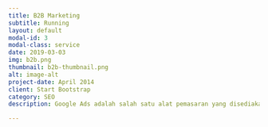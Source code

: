```yaml
---
title: B2B Marketing
subtitle: Running
layout: default
modal-id: 3
modal-class: service
date: 2019-03-03
img: b2b.png
thumbnail: b2b-thumbnail.png
alt: image-alt
project-date: April 2014
client: Start Bootstrap
category: SEO
description: Google Ads adalah salah satu alat pemasaran yang disediakan oleh Google untuk memudahkan para pemilik produk atau jasa agar dapat mengiklankan produk miliknya. Tidak akan rugi menggunakan Google Ads ini, karena Anda dapat mengendalikan pengeluaran pemasangan iklan secara langsung tanpa adanya campur tangan dengan pihak lain, dan yang lebih menarik lagi Anda bisa menentukan target pasar sendiri untuk memasarkan iklan Anda nantinya.<br/><br/>Anda juga dapat mengendalikan sendiri opsi-opsi yang terdapat di Google Ads, karena Anda dapat menetapkan targetkan iklan akan diarahkan kemana dan dari mana datangnya, dengan demikian Anda bisa dengan mudah menempatkan blog atau website di urutan paling atas mesin penelusuran. Karena itu pemilik jasa atau produk online sangat diuntungkan dengan adanya Google Ads ini.<br/><br/>Penting sekali bagi setiap pebisnis untuk dapat mengimplementasikan sendiri Google Adwords dengan benar. Karena itu ERUDITE mengadakan pelatihan yang akan diadakan selama 2 hari, pada tanggal 23-24 April 2019 dengan topik bahasan mengenai Google Ads secara lengkap. Anda akan mengetahui bahwa ternyata begitu mudahnya mengimplementasikan Google Ads, dibimbing langsung oleh Senior Trainer kami Bapak Agus Laifa, S. Kom. seorang praktisi digital marketing yang telah berpengalaman sejak tahun 2005.

---
```

